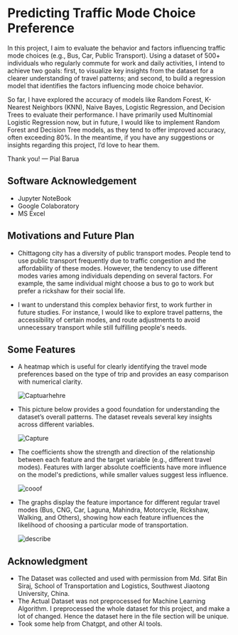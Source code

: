
# Predicting Traffic Mode Choice Preference

In this project, I aim to evaluate the behavior and factors influencing traffic mode choices (e.g., Bus, Car, Public Transport). Using a dataset of 500+ individuals who regularly commute for work and daily activities, I intend to achieve two goals: first, to visualize key insights from the dataset for a clearer understanding of travel patterns; and second, to build a regression model that identifies the factors influencing mode choice behavior.

So far, I have explored the accuracy of models like Random Forest, K-Nearest Neighbors (KNN), Naive Bayes, Logistic Regression, and Decision Trees to evaluate their performance. I have primarily used Multinomial Logistic Regression now, but in future, I would like to implement Random Forest and Decision Tree models, as they tend to offer improved accuracy, often exceeding 80%. In the meantime, if you have any suggestions or insights regarding this project, I’d love to hear them.

Thank you! — Pial Barua


## Software Acknowledgement

- Jupyter NoteBook
- Google Colaboratory
- MS Excel


## Motivations and Future Plan

- Chittagong city has a diversity of public transport modes. People tend to use public transport frequently due to traffic congestion and the affordability of these modes. However, the tendency to use different modes varies among individuals depending on several factors. For example, the same individual might choose a bus to go to work but prefer a rickshaw for their social life.

- I want to understand this complex behavior first, to work further in future studies. For instance, I would like to explore travel patterns, the accessibility of certain modes, and route adjustments to avoid unnecessary transport while still fulfilling people's needs.



## Some Features

- A heatmap which is useful for clearly identifying the travel mode preferences based on the type of trip and provides an easy comparison with numerical clarity.


  ![Captuarhehre](https://github.com/user-attachments/assets/14a410a5-f002-4405-93b4-426b1645277a)






- This picture below provides a good foundation for understanding the dataset’s overall patterns. The dataset reveals several key insights across different variables.



   ![Capture](https://github.com/user-attachments/assets/eede7ccb-3ba7-46c2-9bf9-d3b80a19aaac)


  


  

- The coefficients show the strength and direction of the relationship between each feature and the target variable (e.g., different travel modes). Features with larger absolute coefficients have more influence on the model's predictions, while smaller values suggest less influence. 



   ![cooof](https://github.com/user-attachments/assets/80c68262-8d2b-4ff8-9799-5280f455737d)








- The graphs display the feature importance for different regular travel modes (Bus, CNG, Car, Laguna, Mahindra, Motorcycle, Rickshaw, Walking, and Others), showing how each feature influences the likelihood of choosing a particular mode of transportation.




   ![describe](https://github.com/user-attachments/assets/684f08c3-df9b-497e-85a4-6faa99aa320b)




## Acknowledgment

- The Dataset was collected and used with permission from Md. Sifat Bin Siraj, School of Transportation and Logistics, Southwest Jiaotong University, China.
- The Actual Dataset was not preprocessed for Machine Learning Algorithm. I preprocessed the whole dataset for this project, and make a lot of changed. Hence the dataset here in the file section will be unique.
- Took some help from Chatgpt, and other AI tools. 


















